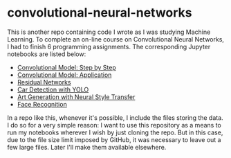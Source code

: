 convolutional-neural-networks
=============================

This is another repo containing code I wrote as I was studying Machine
Learning. To complete an on-line course on Convolutional Neural Networks, I had
to finish 6 programming assignments. The corresponding Jupyter notebooks are
listed below:

* [Convolutional Model: Step by Step](x)
* [Convolutional Model: Application](x)
* [Residual Networks](x)
* [Car Detection with YOLO](x)
* [Art Generation with Neural Style Transfer](x)
* [Face Recognition](x)

In a repo like this, whenever it's possible, I include the files storing the
data. I do so for a very simple reason: I want to use this repository as a
means to run my notebooks wherever I wish by just cloning the repo. But in this
case, due to the file size limit imposed by GitHub, it was necessary to leave
out a few large files. Later I'll make them available elsewhere.
